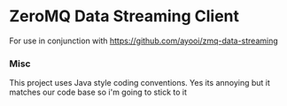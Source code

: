 # ZeroMQ Data Streaming Client

For use in conjunction with https://github.com/ayooi/zmq-data-streaming

### Misc

This project uses Java style coding conventions. Yes its annoying but it matches our code base so i'm going to stick to
it 